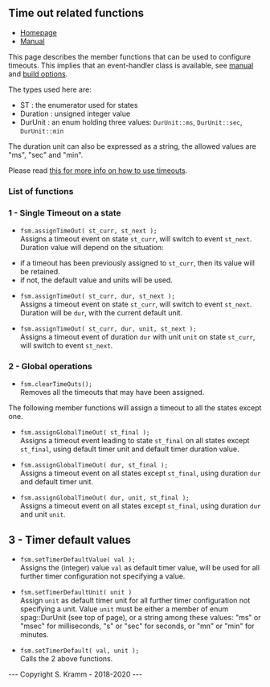 ## Time out related functions

- [Homepage](https://github.com/skramm/spaghetti)
- [Manual](spaghetti_manual.md)

This page describes the member functions that can be used to configure timeouts.
This implies that an event-handler class is available, see [manual](spaghetti_manual.md) and [build options](spaghetti_options.md).

The types used here are:
- ST : the enumerator used for states
- Duration : unsigned integer value
- DurUnit : an enum holding three values:
`DurUnit::ms`, `DurUnit::sec`, `DurUnit::min`

The duration unit can also be expressed as a string, the allowed values are "ms", "sec" and "min".

Please read [this for more info on how to use timeouts](spaghetti_manual.md#showcase2).

### List of functions

### 1 - Single Timeout on a state

* `fsm.assignTimeOut( st_curr, st_next );`<br>
Assigns a timeout event on state `st_curr`, will switch to event `st_next`.
Duration value will depend on the situation:
 - if a timeout has been previously assigned to `st_curr`, then its value will be retained.
 - if not, the default value and units will be used.

* `fsm.assignTimeOut( st_curr, dur, st_next );`<br>
Assigns a timeout event on state `st_curr`, will switch to event `st_next`.
Duration will be `dur`, with the current default unit.

* `fsm.assignTimeOut( st_curr, dur, unit, st_next );`<br>
Assigns a timeout event of duration `dur` with unit `unit` on state `st_curr`, will switch to event `st_next`.


### 2 - Global operations

* `fsm.clearTimeOuts();`<br>
Removes all the timeouts that may have been assigned.

The following member functions will assign a timeout to all the states except one.

* `fsm.assignGlobalTimeOut( st_final );`<br>
Assigns a timeout event leading to state `st_final` on all states except `st_final`, using default timer unit and default timer duration value.

* `fsm.assignGlobalTimeOut( dur, st_final );`<br>
Assigns a timeout event on all states except `st_final`, using duration `dur` and default timer unit.


* `fsm.assignGlobalTimeOut( dur, unit, st_final );`<br>
Assigns a timeout event on all states except `st_final`, using duration `dur` and unit `unit`.


## 3 - Timer default values

* `fsm.setTimerDefaultValue( val );`<br>
Assigns the (integer) value `val` as default timer value, will be used for all further timer configuration not specifying a value.

* `fsm.setTimerDefaultUnit( unit )`<br>
Assign `unit` as default timer unit for all further timer configuration not specifying a unit.
Value `unit` must be either
a member of enum spag::DurUnit (see top of page),
or a string among these values: "ms" or "msec" for milliseconds, "s" or "sec" for seconds, or "mn" or "min" for minutes.

* `fsm.setTimerDefault( val, unit );`<br>
Calls the 2 above functions.


--- Copyright S. Kramm - 2018-2020 ---
